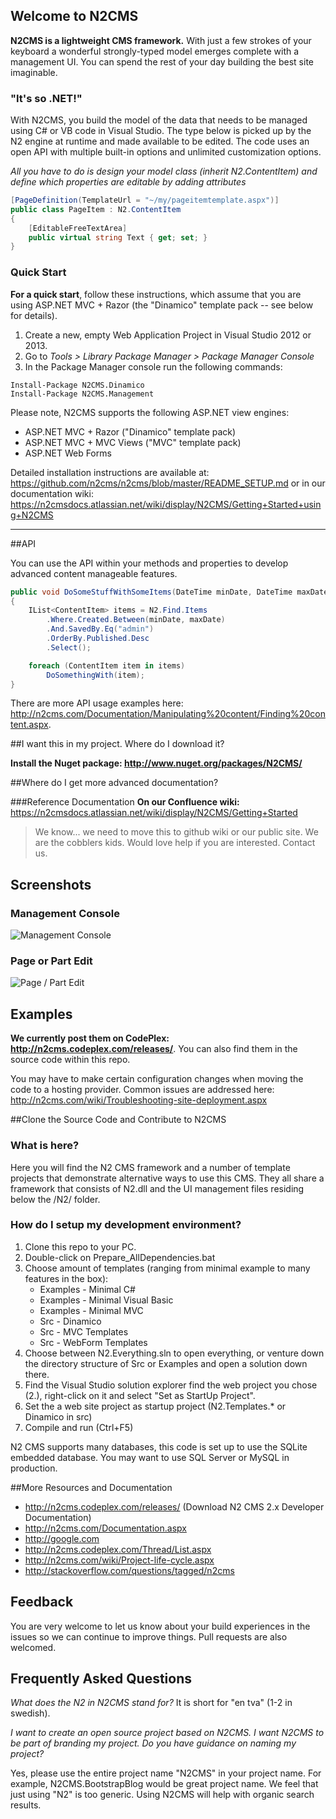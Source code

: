 ## Welcome to N2CMS

**N2CMS is a lightweight CMS framework.** With just a few strokes of your keyboard a 
wonderful strongly-typed model emerges complete with a management UI. You can 
spend the rest of your day building the best site imaginable.

### "It's so .NET!"

With N2CMS, you build the model of the data that needs to be managed using C# or 
VB code in Visual Studio. The type below is picked up by the N2 engine at runtime 
and made available to be edited. The code uses an open API with multiple built-in 
options and unlimited customization options.

*All you have to do is design your model class (inherit N2.ContentItem) and define 
which properties are editable by adding attributes*

```csharp
[PageDefinition(TemplateUrl = "~/my/pageitemtemplate.aspx")]
public class PageItem : N2.ContentItem
{
    [EditableFreeTextArea]
    public virtual string Text { get; set; }
}
```

### Quick Start

**For a quick start**, follow these instructions, which assume that you are using ASP.NET MVC + Razor (the "Dinamico" template pack -- see below for details). 

1. Create a new, empty Web Application Project in Visual Studio 2012 or 2013. 
2. Go to *Tools > Library Package Manager > Package Manager Console*
3. In the Package Manager console run the following commands: 
  ```
Install-Package N2CMS.Dinamico
Install-Package N2CMS.Management
```

Please note, N2CMS supports the following ASP.NET view engines:
* ASP.NET MVC + Razor ("Dinamico" template pack)
* ASP.NET MVC + MVC Views ("MVC" template pack)
* ASP.NET Web Forms


Detailed installation instructions are available at: https://github.com/n2cms/n2cms/blob/master/README_SETUP.md
or in our documentation wiki: https://n2cmsdocs.atlassian.net/wiki/display/N2CMS/Getting+Started+using+N2CMS


----

##API

You can use the API within your methods and properties to develop advanced content manageable features.

```csharp
public void DoSomeStuffWithSomeItems(DateTime minDate, DateTime maxDate)
{
	IList<ContentItem> items = N2.Find.Items
		.Where.Created.Between(minDate, maxDate)
		.And.SavedBy.Eq("admin")
		.OrderBy.Published.Desc
		.Select();

	foreach (ContentItem item in items)
		DoSomethingWith(item);
}
```
There are more API usage examples here: http://n2cms.com/Documentation/Manipulating%20content/Finding%20content.aspx.

##I want this in my project.  Where do I download it?

**Install the Nuget package: http://www.nuget.org/packages/N2CMS/**

##Where do I get more advanced documentation?

###Reference Documentation
**On our Confluence wiki:** https://n2cmsdocs.atlassian.net/wiki/display/N2CMS/Getting+Started

>We know... we need to move this to github wiki or our public site.  We are the cobblers kids.  Would love help if you are interested.  Contact us.


## Screenshots

### Management Console 

![Management Console](https://pbs.twimg.com/media/BPziGS2CYAAqg7S.png:large)

### Page or Part Edit

![Page / Part Edit](http://content.screencast.com/users/brianmatic/folders/Jing/media/b9c58f64-853e-4484-8dc1-317eeb2fe80b/00000003.png)


## Examples

**We currently post them on CodePlex: http://n2cms.codeplex.com/releases/**.  You can also find them in the source code within this repo.


You may have to make certain configuration changes when moving the code to a 
hosting provider. Common issues are addressed here:
http://n2cms.com/wiki/Troubleshooting-site-deployment.aspx

##Clone the Source Code and Contribute to N2CMS

### What is here?

Here you will find the N2 CMS framework and a number of template projects that 
demonstrate alternative ways to use this CMS. They all share a framework that 
consists of N2.dll and the UI management files residing below the /N2/ folder.
 
### How do I setup my development environment?

1. Clone this repo to your PC.
2. Double-click on Prepare_AllDependencies.bat
3. Choose amount of templates (ranging from minimal example to many features in the box):
	* Examples - Minimal C#
	* Examples - Minimal Visual Basic
	* Examples - Minimal MVC
	* Src - Dinamico
	* Src - MVC Templates
	* Src - WebForm Templates
4. Choose between N2.Everything.sln to open everything, or venture down the 
   directory structure of Src or Examples and open a solution down there.
5. Find the Visual Studio solution explorer find the web project you chose (2.), 
   right-click on it and select "Set as StartUp Project".
6. Set the a web site project as startup project (N2.Templates.* or Dinamico in src)
7. Compile and run (Ctrl+F5)

N2 CMS supports many databases, this code is set up to use the SQLite embedded 
database. You may want to use SQL Server or MySQL in production.

##More Resources and Documentation

* http://n2cms.codeplex.com/releases/ (Download N2 CMS 2.x Developer Documentation)
* http://n2cms.com/Documentation.aspx
* http://google.com
* http://n2cms.codeplex.com/Thread/List.aspx
* http://n2cms.com/wiki/Project-life-cycle.aspx
* http://stackoverflow.com/questions/tagged/n2cms


## Feedback

You are very welcome to let us know about your build experiences in the issues 
so we can continue to improve things. Pull requests are also welcomed. 



## Frequently Asked Questions

*What does the N2 in N2CMS stand for?*
It is short for "en tva" (1-2 in swedish).

*I want to create an open source project based on N2CMS.  I want N2CMS to be 
part of branding my project. Do you have guidance on naming my project?*

Yes, please use the entire project name "N2CMS" in your project name.  For 
example, N2CMS.BootstrapBlog would be great project name. We feel that just 
using "N2" is too generic.  Using N2CMS will help with organic search results.


